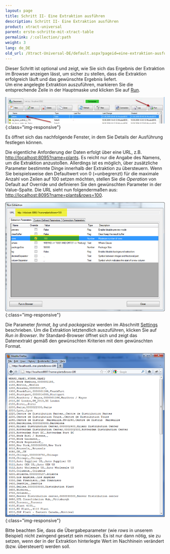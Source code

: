 ```yaml
---
layout: page
title: Schritt II- Eine Extraktion ausführen
description: Schritt II- Eine Extraktion ausführen
product: xtract-universal
parent: erste-schritte-mit-xtract-table
permalink: /:collection/:path
weight: 3
lang: de_DE
old_url: /Xtract-Universal-DE/default.aspx?pageid=eine-extraktion-ausfuehren
---
```


Dieser Schritt ist optional und zeigt, wie Sie sich das Ergebnis der Extraktion im Browser anzeigen lässt, um sicher zu stellen, dass die Extraktion erfolgreich läuft und das gewünschte Ergebnis liefert. <br> 
Um eine angelegte Extraktion auszuführen, markieren Sie die entsprechende Zeile in der Hauptmaske und klicken Sie auf [Run]().

![Execute-Table-Extraction](/img/content/Execute-Table-Extraction.png){:class="img-responsive"}

Es öffnet sich das nachfolgende Fenster, in dem Sie Details der Ausführung festlegen können.

Die eigentliche Anforderung der Daten erfolgt über eine URL, z.B. [http://localhost:8095?name=plants](). Es reicht nur die Angabe des Namens, um die Extraktion anzustoßen. Allerdings ist es möglich, über zusätzliche Parameter bestimmte Dinge innerhalb der Extraktion zu übersteuern. Wenn Sie beispielsweise den Defaultwert von 0 (=unbegrenzt) für die maximale Anzahl von Zeilen auf 100 setzen möchten, stellen Sie die *Operation* von Default auf Override und definieren Sie den gewünschten Parameter in der Value-Spalte. Die URL sieht nun folgendermaßen aus: [http://localhost:8095?name=plants&rows=100]().

![Run-Table-Extraction-Plants](/img/content/Run-Table-Extraction-Plants.jpg){:class="img-responsive"}

Die Parameter *format, bg* und *packagesize* werden im Abschnitt [Settings](./extraktionseinstellungen) beschrieben. Um die Extraktion letztendlich auszuführen, klicken Sie auf *Run in Browser*. Ihr Standard-Browser öffnet sich und zeigt das Datenextrakt gemäß den gewünschten Kriterien mit dem gewünschten Format.

![Table-Extraction-Browser-Result](/img/content/Table-Extraction-Browser-Result.png){:class="img-responsive"}

Bitte beachten Sie, dass die Übergabeparameter (wie *rows* in unserem Beispiel) nicht zwingend gesetzt sein müssen. Es ist nur dann nötig, sie zu setzen, wenn der in der Extraktion hinterlegte Wert im Nachhinein verändert (bzw. übersteuert) werden soll.